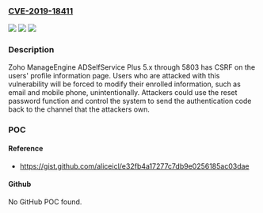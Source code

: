### [CVE-2019-18411](https://cve.mitre.org/cgi-bin/cvename.cgi?name=CVE-2019-18411)
![](https://img.shields.io/static/v1?label=Product&message=n%2Fa&color=blue)
![](https://img.shields.io/static/v1?label=Version&message=n%2Fa&color=blue)
![](https://img.shields.io/static/v1?label=Vulnerability&message=n%2Fa&color=brighgreen)

### Description

Zoho ManageEngine ADSelfService Plus 5.x through 5803 has CSRF on the users' profile information page. Users who are attacked with this vulnerability will be forced to modify their enrolled information, such as email and mobile phone, unintentionally. Attackers could use the reset password function and control the system to send the authentication code back to the channel that the attackers own.

### POC

#### Reference
- https://gist.github.com/aliceicl/e32fb4a17277c7db9e0256185ac03dae

#### Github
No GitHub POC found.

